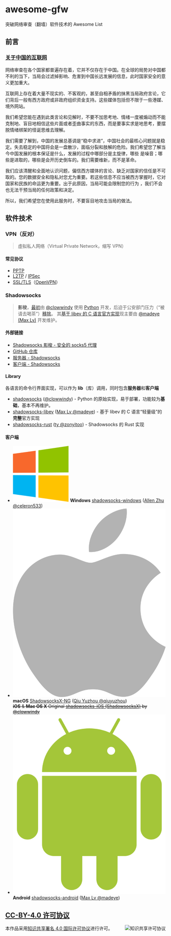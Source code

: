 # awesome-gfw
突破网络审查（翻墙）软件技术的 Awesome List


## 前言
### [关于中国的互联网](https://github.com/kelthuzadx/hosts/wiki/%E5%85%B3%E4%BA%8E%E4%B8%AD%E5%9B%BD%E7%9A%84%E4%BA%92%E8%81%94%E7%BD%91)
网络审查在各个国家都普遍存在着，它并不仅存在于中国。在全球的局势对中国都不利的当下，当局会过滤掉影响、危害到中国长远发展的信息，此时国家安全的意义更加重大。
  
互联网上存在着大量不现实的、不客观的，甚至自相矛盾的抹黑当局政府言论，它们背后一般有西方政府或非政府组织资金支持。这些媒体包括但不限于一些港媒、境外网站。

我们希望您能在遇到此类言论和见解时，不要不加思考地、情绪一度被煽动而不能克制地、盲目地相信这些片面或者歪曲事实的东西，而是要事实求是地思考，要摆脱情绪绑架的怪诞思维去理解。

我们需要了解到，中国的发展总基调是“稳中求进”，中国社会的最核心问题就是稳定。失去稳定的中国将会是一盘散沙，面临分裂和肢解的危险。我们希望您了解当今中国发展的根本保证是什么，发展的过程中哪部分是主旋律，哪些
是噪音；哪些是进取的，哪些是会开历史倒车的。我们需要维新，而不是革命。

我们应该清醒和全面地认识问题，偏信西方媒体的言论、缺乏对国家的信任是不可取的。您的数据安全和隐私对您尤为重要。若这些信息不应当被西方掌握时，它对国家和民族的命运更为重要。出于此原因，当局可能会限制您的行为
，我们不会也无法干预当局的任何政策和决定。

所以，我们希望您在使用此服务时，不要盲目地攻击当局的做法。


## 软件技术

### VPN（反对）
> 虛拟私人网络（Virtual Private Network，缩写 VPN）

#### 常见协议
- [PPTP](https://zh.wikipedia.org/zh-cn/%E9%BB%9E%E5%B0%8D%E9%BB%9E%E9%9A%A7%E9%81%93%E5%8D%94%E8%AD%B0)
- [L2TP](https://zh.wikipedia.org/zh-cn/%E7%AC%AC%E4%BA%8C%E5%B1%82%E9%9A%A7%E9%81%93%E5%8D%8F%E8%AE%AE) / [IPSec](https://zh.wikipedia.org/zh-cn/IPsec)
- [SSL/TLS](https://zh.wikipedia.org/zh-cn/%E5%82%B3%E8%BC%B8%E5%B1%A4%E5%AE%89%E5%85%A8%E6%80%A7%E5%8D%94%E5%AE%9A)（[OpenVPN](https://zh.wikipedia.org/zh-cn/OpenVPN)）


### Shadowsocks
> **影梭**，[最初](https://github.com/clowwindy/shadowsocks/tree/master)由 [@clowwindy](https://github.com/clowwindy) 使用 [Python](https://www.python.org/) 开发，后迫于公安部门压力（“被请去喝茶”）[移除](https://github.com/shadowsocks/shadowsocks/blob/rm/README.md)。
> 其[基于 libev 的 C 语言官方实现](https://github.com/shadowsocks/shadowsocks-libev)现主要由 [@madeye (Max Lv)](https://github.com/madeye) 开发维护。

#### 外部链接
- [Shadowsocks 影梭 - 安全的 socks5 代理](https://shadowsocks.org/en/)
- [GitHub 仓库](https://github.com/shadowsocks)
- [服务器 - Shadowsocks](https://shadowsocks.org/en/download/servers.html)
- [客户端 - Shadowsocks](https://shadowsocks.org/en/download/clients.html)

#### Library
各语言的命令行界面实现，可以作为 **lib**（库）调用，同时包含**服务器**和**客户端**
- [shadowsocks](https://github.com/shadowsocks/shadowsocks/tree/master) ([@clowwindy](https://github.com/clowwindy)) - Python 的原始实现，易于部署，功能较为**基础**，基本不再维护。
- [shadowsocks-libev](https://github.com/shadowsocks/shadowsocks-libev) ([Max Lv @madeye](https://github.com/madeye)) - 基于 libev 的 C 语言“轻量级”的**完整**官方实现
- [shadowsocks-rust](https://github.com/shadowsocks/shadowsocks-rust) ([ty @zonyitoo](https://github.com/zonyitoo)) - Shadowsocks 的 Rust 实现

#### 客户端
- ![Windows logo - 2012 derivative.svg](wikimedia/commons/Windows_logo_-_2012_derivative.svg) **Windows** [shadowsocks-windows](https://github.com/shadowsocks/shadowsocks-windows) ([Allen Zhu @celeron533](https://github.com/celeron533))
- ![Apple logo grey.svg](wikimedia/commons/Apple_logo_grey.svg) **macOS** [ShadowsocksX-NG](https://github.com/shadowsocks/ShadowsocksX-NG) ([Qiu Yuzhou @qiuyuzhou](https://github.com/qiuyuzhou))<br />
  ~~**iOS** & **Mac OS X** Original [shadowsocks-iOS (ShadowsocksX)](https://github.com/shadowsocks/shadowsocks-iOS/tree/master) by [@clowwindy](https://github.com/clowwindy)~~
- ![Android robot.svg](wikimedia/commons/Android_robot.svg) **Android** [shadowsocks-android](https://github.com/shadowsocks/shadowsocks-android) ([Max Lv @madeye](https://github.com/madeye))


## [CC-BY-4.0 许可协议](CC-BY-4.0.html)
<a rel="license" href="https://i.creativecommons.org/l/by/4.0/88x31.png"><img alt="知识共享许可协议" style="border-width:0" src="https://i.creativecommons.org/l/by/4.0/88x31.png" align="right" /></a>
本作品采用<a rel="license" href="https://creativecommons.org/licenses/by/4.0/deed.zh-Hans">知识共享署名 4.0 国际许可协议</a>进行许可。
